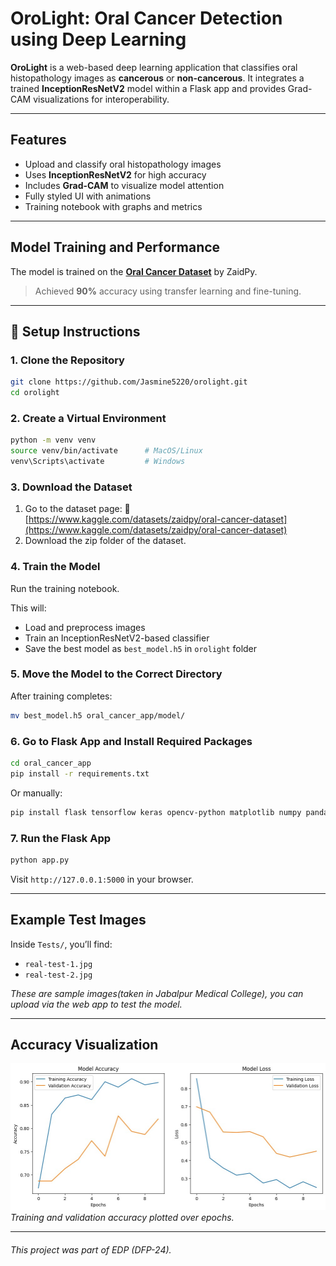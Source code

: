 # OroLight: Oral Cancer Detection using Deep Learning

**OroLight** is a web-based deep learning application that classifies oral histopathology images as **cancerous** or **non-cancerous**. It integrates a trained **InceptionResNetV2** model within a Flask app and provides Grad-CAM visualizations for interoperability.

 ---

## Features

* Upload and classify oral histopathology images
* Uses **InceptionResNetV2** for high accuracy
* Includes **Grad-CAM** to visualize model attention
* Fully styled UI with animations
* Training notebook with graphs and metrics

---

## Model Training and Performance

The model is trained on the **[Oral Cancer Dataset](https://www.kaggle.com/datasets/zaidpy/oral-cancer-dataset)** by ZaidPy.

> Achieved **90%** accuracy using transfer learning and fine-tuning.

---

## 🔧 Setup Instructions

### 1. Clone the Repository

```bash
git clone https://github.com/Jasmine5220/orolight.git
cd orolight
```

### 2. Create a Virtual Environment
```bash
python -m venv venv
source venv/bin/activate      # MacOS/Linux
venv\Scripts\activate         # Windows
```

### 3. Download the Dataset
1. Go to the dataset page:
   🔗 [https://www.kaggle.com/datasets/zaidpy/oral-cancer-dataset](https://www.kaggle.com/datasets/zaidpy/oral-cancer-dataset)
2. Download the zip folder of the dataset.

### 4. Train the Model
Run the training notebook.

This will:
* Load and preprocess images
* Train an InceptionResNetV2-based classifier
* Save the best model as `best_model.h5` in `orolight` folder

### 5. Move the Model to the Correct Directory
After training completes:
```bash
mv best_model.h5 oral_cancer_app/model/
```

### 6. Go to Flask App and Install Required Packages
```bash
cd oral_cancer_app
pip install -r requirements.txt
```
Or manually:
```bash
pip install flask tensorflow keras opencv-python matplotlib numpy pandas
```

### 7. Run the Flask App
```bash
python app.py
```

Visit `http://127.0.0.1:5000` in your browser.

---

## Example Test Images
Inside `Tests/`, you’ll find:
* `real-test-1.jpg`
* `real-test-2.jpg`

*These are sample images(taken in Jabalpur Medical College), you can upload via the web app to test the model.*

---

## Accuracy Visualization

![Training and Testing Accuracy](./accuracy-pic.jpg)
*Training and validation accuracy plotted over epochs.*

---

###### This project was part of EDP (DFP-24).
